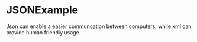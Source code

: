# JSONExample
Json can enable a easier communcation between computers, while xml can provide human friendly usage.
